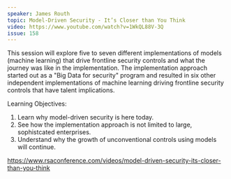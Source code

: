 ```yaml
---
speaker: James Routh
topic: Model-Driven Security - It’s Closer than You Think
video: https://www.youtube.com/watch?v=1WkQL88V-3Q
issue: 158
---
```


This session will explore five to seven different implementations of models (machine learning) that drive frontline security controls and what the journey was like in the implementation. The implementation approach started out as a "Big Data for security" program and resulted in six other independent implementations of machine learning driving frontline security controls that have talent implications.

Learning Objectives:

1. Learn why model-driven security is here today.
2. See how the implementation approach is not limited to large, sophistcated enterprises.
3. Understand why the growth of unconventional controls using models will continue.

https://www.rsaconference.com/videos/model-driven-security-its-closer-than-you-think

